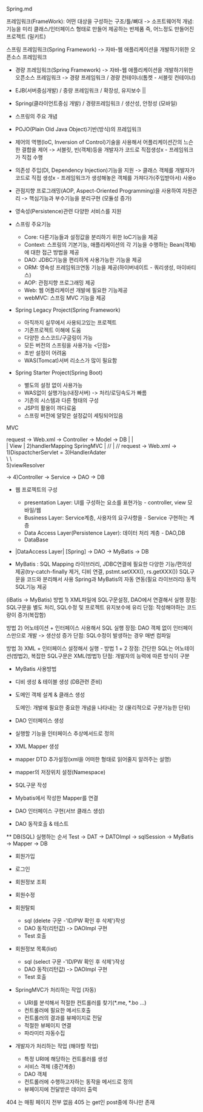 Spring.md

프레임워크(FrameWork): 어떤 대상을 구성하는 구조/틀/뼈대 
	-> 소프트웨어적 개념: 기능을 미리 클래스/인터페이스 형태로 
						 만들어 제공하는 반제품 
						 즉, 어느정도 만들어진 프로젝트 (밀키트)
						 
						 						  
스프링 프레임워크(Spring Framework) 
-> 자바-웹 애플리케이션을 개발하기위한 오픈소스 프레임워크 

- 경량 프레임워크(Spring Framework)
	-> 자바-웹 애플리케이션을 개발하기위한 오픈소스 프레임워크
	-> 경량 프레임워크 / 경량 컨테이너(톰켓 - 서블릿 컨테이너) 

- EJB(서버중심개발) / 중량 프레임워크 / 확장성, 유지보수 
                          ||
- Spring(클라이언트중심 개발) / 경량프레임워크 / 생산성, 안정성 (모바일) 

* 스프링의 주요 개념 
 - POJO(Plain Old Java Object)기반(방식)의 프레임워크	
 - 제어의 역행(IoC, Inversion of Control)기술을 사용해서 
   어플리케이션간의 느슨한 결합을 제어 
   -> 서블릿, 빈(객체)등을 개발자가 코드로 직접생성x 
    	- 프레임워크가 직접 수행
    	 
 - 의존성 주입(DI, Dependency Injection)기능을 지원 
 	-> 클래스 객체를 개발자가 코드로 직접 생성x 
 		- 프레임워크가 생성해놓은 객체를 가져다가(주입받아서) 사용o
 		
 - 관점지향 프로그래밍(AOP, Aspect-Oriented Programming)을 사용하여	            자원관리 
	-> 핵심기능과 부수기능을 분리구현 (모듈성 증가)
	 
 - 영속성(Persistence)관련 다양한 서비스를 지원 

* 스프링 주요기능 
	- Core: 다른기능들과 설정값을 분리하기 위한 IoC기능을 제공
	- Context: 스프링의 기본기능, 애플리케이션의 각 기능을 수행하는 
		  	   Bean(객체)에 대한 접근 방법을 제공 
	- DAO: JDBC기능을 편리하게 사용가능한 기능을 제공 
	- ORM: 영속성 프레임워크연동 기능을 제공(하이버네이트 - 쿼리생성, 		    			마이바티스)
	- AOP: 관점지향 프로그래밍 제공 
	- Web: 웹 어플리케이션 개발에 필요한 기능제공 
	- webMVC: 스프링 MVC 기능을 제공 

* Spring Legacy Project(Spring Framework)
	- 아직까지 실무에서 사용되고있는 프로젝트
	- 기존프로젝트 이해에 도움 
	- 다양한 소스코드/구글링이 가능 
	- 모든 버전의 스프링을 사용가능 
	<단점>
	- 초반 설정이 어려움 
	- WAS(Tomcat)서버 리소스가 많이 필요함 

* Spring Starter Project(Spring Boot)
	- 별도의 설정 없이 사용가능 
	- WAS없이 실행가능(내장서버) -> 처리/로딩속도가 빠름 
	- 기존의 시스템과 다른 형태의 구성 
	- JSP의 활용이 까다로움 
	- 스프링 버전에 알맞은 설정값이 세팅되어있음 
	
 MVC
					
 request -> Web.xml -> Controller -> Model -> DB
 							|
 							|		    
 						  	|
 						  View
 						  	|		2)handlerMapping
 SpringMVC					|			 //
 							|			//
 request -> Web.xml -> 1)DispactcherServlet = 3)HandlerAdater  					
										 \\
										  \\				
										5)viewResolver	
										
-> 4)Controller -> Service -> DAO -> DB
* 웹 프로젝트의 구성 
	- presentation Layer: UI를 구성하는 요소를 표현가능 - controller, view
						  모바일/웹 
	- Business Layer: Service계층, 사용자의 요구사항을 - Service
					  구현하는 계층 
	- Data Access Layer(Persistence Layer): 데이터 처리 계층 - DAO,DB
	- DataBase
	
	
* |DataAccess Layer|
  [Spring] -> DAO -> MyBatis -> DB
  
* MyBatis : SQL Mapping 라이브러리, JDBC연결에 필요한 다양한 기능/편의성 			제공(try-catch-finally 제거, 디비 연결, pstmt.setXXX(), 			rs.getXXX())
			SQL구문을 코드와 분리해서 사용 
			Spring과 MyBatis의 자동 연동(필요 라이브러리)
			동적 SQL기능 제공 
			
(iBatis -> MyBatis)
방법 1) XML파일에 SQL구문설정, DAO에서 연결해서 실행
	장점: SQL구문을 별도 처리, SQL수정 및 프로젝트 유지보수에 유리 
	단점: 작성해야하는 코드량이 증가(복잡함)

방법 2) 어노테이션 + 인터페이스 사용해서 SQL 실행 
	장점: DAO 객체 없이 인터페이스만으로 개발 -> 생산성 증가
	단점: SQL수정이 발생하는 경우 매번 컴파일 
	
방법 3) XML + 인터페이스 설정해서 실행 - 방법 1 + 2
	장점: 간단한 SQL는 어노테이션(방법2), 복잡한 SQL구문은 XML(방법1)
	단점: 개발자의 능력에 따른 방식이 구분 
	
* MyBatis 사용방법 
- 디비 생성 & 테이블 생성 (DB관련 준비)
- 도메인 객체 설계 & 클래스 생성 
  
  도메인: 개발에 필요한 중요한 개념을 나타내는 것 
  		  (물리적으로 구분가능한 단위)
  		  
- DAO 인터페이스 생성 
- 실행할 기능을 인터페이스 추상메서드로 정의
- XML Mapper 생성 
- mapper DTD 추가설정(xml을 어떠한 형태로 읽어줄지 알려주는 설명) 
- mapper의 저장위치 설정(Namespace) 
- SQL구문 작성 
- Mybatis에서 작성한 Mapper를 연결 
- DAO 인터페이스 구현(서브 클래스 생성)
- DAO 동작호출 & 테스트 

** DB(SQL) 실행하는 순서 
Test -> DAT -> DATOImpl -> sqlSession -> MyBatis -> Mapper -> DB

* 회원가입
* 로그인 
* 회원정보 조회 
* 회원수정 

* 회원탈퇴 
	- sql (delete 구문 -'ID/PW 확인 후 삭제')작성
	- DAO 동작(리턴값) -> DAOImpl 구현
	- Test 호출
	
* 회원정보 목록(list)
	- sql (select 구문 -'ID/PW 확인 후 삭제')작성
	- DAO 동작(리턴값) -> DAOImpl 구현
	- Test 호출
	
* SpringMVC가 처리하는 작업 (자동)
	- URI를 분석해서 적절한 컨트롤러를 찾기(*.me, *.bo ...)
	- 컨트롤러에 필요한 메서드호출 
	- 컨트롤러의 결과를 뷰페이지로 전달 
	- 적절한 뷰페이지 연결 
	- 파라미터 자동수집 
	
* 개발자가 처리하는 작업 (해야할 작업)
	- 특정 URI에 해당하는 컨트롤러를 생성 
	- 서비스 객체 (중간계층)
	- DAO 객체 
	- 컨트롤러에 수행하고자하는 동작을 메서드로 정의
	- 뷰페이지에 전달받은 데이터 출력 
	
	
	
404 는 매핑 페이지 전부 없음 
405 는 get인 post중에 하나만 존재 
	
	
	
	
	
	